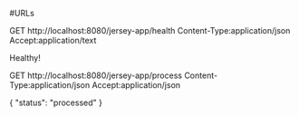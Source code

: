 #URLs

GET http://localhost:8080/jersey-app/health
Content-Type:application/json
Accept:application/text

Healthy!



GET
http://localhost:8080/jersey-app/process
Content-Type:application/json
Accept:application/json

{
    "status": "processed"
}
